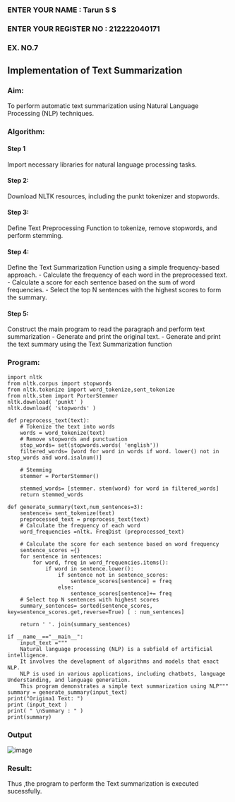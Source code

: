 ### ENTER YOUR NAME : Tarun S S
### ENTER YOUR REGISTER NO : 212222040171
### EX. NO.7
## Implementation of Text  Summarization
### Aim: 
To perform automatic text summarization using Natural Language Processing (NLP) techniques. 

### Algorithm:
#### Step 1 
Import necessary libraries for natural language processing tasks.
#### Step 2: 
Download NLTK resources, including the punkt tokenizer and stopwords.
#### Step 3: 
Define Text Preprocessing Function to tokenize, remove stopwords, and perform stemming.
#### Step 4: 
Define the Text Summarization Function using a simple frequency-based approach.
    - Calculate the frequency of each word in the preprocessed text.
    - Calculate a score for each sentence based on the sum of word frequencies.
    - Select the top N sentences with the highest scores to form the summary.
#### Step 5: 
Construct the main program to read the paragraph  and perform text summarization
      - Generate and print the original text.
      - Generate and print the text summary using the  Text Summarization function
### Program:
~~~
import nltk
from nltk.corpus import stopwords
from nltk.tokenize import word_tokenize,sent_tokenize
from nltk.stem import PorterStemmer
nltk.download( 'punkt' )
nltk.download( 'stopwords' )

def preprocess_text(text):
	# Tokenize the text into words
	words = word_tokenize(text)
	# Remove stopwords and punctuation
	stop_words= set(stopwords.words( 'english'))
	filtered_words= [word for word in words if word. lower() not in stop_words and word.isalnum()]

	# Stemming
	stemmer = PorterStemmer()

	stemmed_words= [stemmer. stem(word) for word in filtered_words]
	return stemmed_words

def generate_summary(text,num_sentences=3):
	sentences= sent_tokenize(text)
	preprocessed_text = preprocess_text(text)
	# Calculate the frequency of each word
	word_frequencies =nltk. FreqDist (preprocessed_text)

	# Calculate the score for each sentence based on word frequency
	sentence_scores ={}
	for sentence in sentences:
		for word, freq in word_frequencies.items():
			if word in sentence.lower():
				if sentence not in sentence_scores:
					sentence_scores[sentence] = freq
				else:
					sentence_scores[sentence]+= freq
	# Select top N sentences with highest scores
	summary_sentences= sorted(sentence_scores, key=sentence_scores.get,reverse=True) [ : num_sentences]

	return ' '. join(summary_sentences)

if __name__=="__main__":
	input_text ="""
	Natural language processing (NLP) is a subfield of artificial intelligence.
	It involves the development of algorithms and models that enact NLP.
	NLP is used in various applications, including chatbots, language Understanding, and language generation.
	This program demonstrates a simple text summarization using NLP"""
summary = generate_summary(input_text)
print("Origina1 Text: ")
print (input_text )
print( " \nSummary : " )
print(summary)

~~~

### Output
![image](https://github.com/21005984/Ex-7-AAI/assets/94748389/6bdb0c81-1f8b-4826-83f2-31b8addf7459)

### Result:
Thus ,the program to perform the Text summarization is executed sucessfully.


